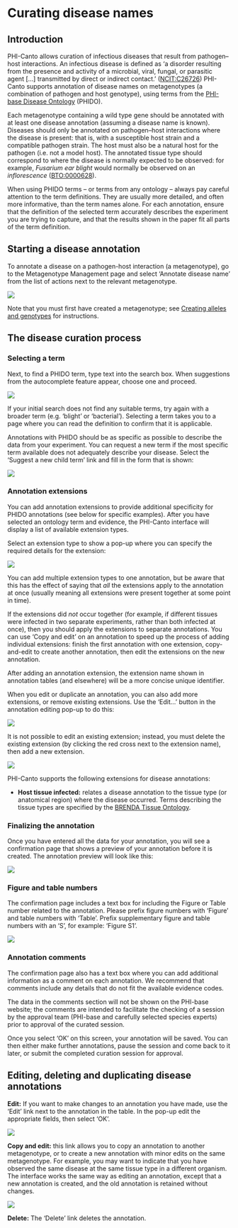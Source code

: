 # Curating disease names

## Introduction

PHI-Canto allows curation of infectious diseases that result from pathogen–host interactions. An infectious disease is defined as ‘a disorder resulting from the presence and activity of a microbial, viral, fungal, or parasitic agent […] transmitted by direct or indirect contact.’ ([NCIT:C26726](http://purl.obolibrary.org/obo/NCIT_C26726)) PHI-Canto supports annotation of disease names on metagenotypes (a combination of pathogen and host genotype), using terms from the [PHI-base Disease Ontology](https://github.com/PHI-base/phido) (PHIDO).

Each metagenotype containing a wild type gene should be annotated with at least one disease annotation (assuming a disease name is known). Diseases should only be annotated on pathogen–host interactions where the disease is present: that is, with a susceptible host strain and a compatible pathogen strain. The host must also be a natural host for the pathogen (i.e. not a model host). The annotated tissue type should correspond to where the disease is normally expected to be observed: for example, _Fusarium ear blight_ would normally be observed on an _inflorescence_ ([BTO:0000628](http://purl.obolibrary.org/obo/BTO_0000628)).

When using PHIDO terms – or terms from any ontology – always pay careful attention to the term definitions. They are usually more detailed, and often more informative, than the term names alone. For each annotation, ensure that the definition of the selected term accurately describes the experiment you are trying to capture, and that the results shown in the paper fit all parts of the term definition.

## Starting a disease annotation

To annotate a disease on a pathogen-host interaction (a metagenotype), go to the Metagenotype Management page and select ‘Annotate disease name’ from the list of actions next to the relevant metagenotype.

![](images/disease_annotation_link.png "")

Note that you must first have created a metagenotype; see [Creating alleles and genotypes](genotypes) for instructions.

## The disease curation process

### Selecting a term

Next, to find a PHIDO term, type text into the search box. When suggestions from the autocomplete feature appear, choose one and proceed.

![](images/disease_term_search.png "")

If your initial search does not find any suitable terms, try again with a broader term (e.g. ‘blight’ or ‘bacterial’). Selecting a term takes you to a page where you can read the definition to confirm that it is applicable.

Annotations with PHIDO should be as specific as possible to describe the data from your experiment. You can request a new term if the most specific term available does not adequately describe your disease. Select the ‘Suggest a new child term’ link and fill in the form that is shown:

![](images/new_term_suggest.png "")

### Annotation extensions

You can add annotation extensions to provide additional specificity for PHIDO annotations (see below for specific examples). After you have selected an ontology term and evidence, the PHI-Canto interface will display a list of available extension types.

Select an extension type to show a pop-up where you can specify the required details for the extension:

![](images/disease_annotation_extensions.png "")

You can add multiple extension types to one annotation, but be aware that this has the effect of saying that _all_ the extensions apply to the annotation at once (usually meaning all extensions were present together at some point in time).

If the extensions did _not_ occur together (for example, if different tissues were infected in two separate experiments, rather than both infected at once), then you should apply the extensions to separate annotations. You can use ‘Copy and edit’ on an annotation to speed up the process of adding individual extensions: finish the first annotation with one extension, copy-and-edit to create another annotation, then edit the extensions on the new annotation.

After adding an annotation extension, the extension name shown in annotation tables (and elsewhere) will be a more concise unique identifier.

When you edit or duplicate an annotation, you can also add more extensions, or remove existing extensions. Use the ‘Edit…’ button in the annotation editing pop-up to do this:

![](images/edit_tissue_extension.png "")

It is not possible to edit an existing extension; instead, you must delete the existing extension (by clicking the red cross next to the extension name), then add a new extension.

![](images/delete_tissue_extension.png "")

PHI-Canto supports the following extensions for disease annotations:

* **Host tissue infected:** relates a disease annotation to the tissue type (or anatomical region) where the disease occurred. Terms describing the tissue types are specified by the [BRENDA Tissue Ontology](https://brenda-enzymes.org/ontology.php?ontology_id=3).

### Finalizing the annotation

Once you have entered all the data for your annotation, you will see a confirmation page that shows a preview of your annotation before it is created. The annotation preview will look like this:

![](images/disease_annotation.png "")

### Figure and table numbers

The confirmation page includes a text box for including the Figure or Table number related to the annotation. Please prefix figure numbers with ‘Figure’ and table numbers with ‘Table’. Prefix supplementary figure and table numbers with an ‘S’, for example: ‘Figure S1’.

![](images/figure_number_field.png "")

### Annotation comments

The confirmation page also has a text box where you can add additional information as a comment on each annotation. We recommend that comments include any details that do not fit the available evidence codes.

The data in the comments section will not be shown on the PHI-base website; the comments are intended to facilitate the checking of a session by the approval team (PHI-base and carefully selected species experts) prior to approval of the curated session.

Once you select ‘OK’ on this screen, your annotation will be saved. You can then either make further annotations, pause the session and come back to it later, or submit the completed curation session for approval.

## Editing, deleting and duplicating disease annotations

**Edit:** If you want to make changes to an annotation you have made, use the ‘Edit’ link next to the annotation in the table. In the pop-up edit the appropriate fields, then select ‘OK’.

![](images/edit_disease_annotation.png "")

**Copy and edit:** this link allows you to copy an annotation to another metagenotype, or to create a new annotation with minor edits on the same metagenotype. For example, you may want to indicate that you have observed the same disease at the same tissue type in a different organism. The interface works the same way as editing an annotation, except that a new annotation is created, and the old annotation is retained without changes.

![](images/change_disease_metagenotype.png "")

**Delete:** The ‘Delete’ link deletes the annotation.
